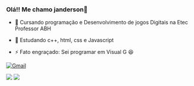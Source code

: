 ### Olá!! Me chamo janderson👋

- 🔭 Cursando programação e Desenvolvimento de jogos Digitais na Etec Professor ABH 

- 🌱 Estudando c++, html, css e Javascript

- ⚡ Fato engraçado: Sei programar em Visual G 😆

[![Gmail](https://img.shields.io/badge/Gmail-D14836?style=for-the-badge&logo=gmail&logoColor=white/)](mailto:jandersoncamposdesantana@gmail.com)
<div>
  <a href = "jandersoncamposdesantana@gmail.com"><img src="https://img.shields.io/badge/-Gmail-%23333?style=for-the-badge&logo=gmail&logoColor=white" target="_blank"></a>
  <a href="https://www.linkedin.com/in/janderson-campos-ba761b1b6/" target="_blank"><img src="https://img.shields.io/badge/-LinkedIn-%230077B5?style=for-the-badge&logo=linkedin&logoColor=white" target="_blank"></a> 
 
</div>
